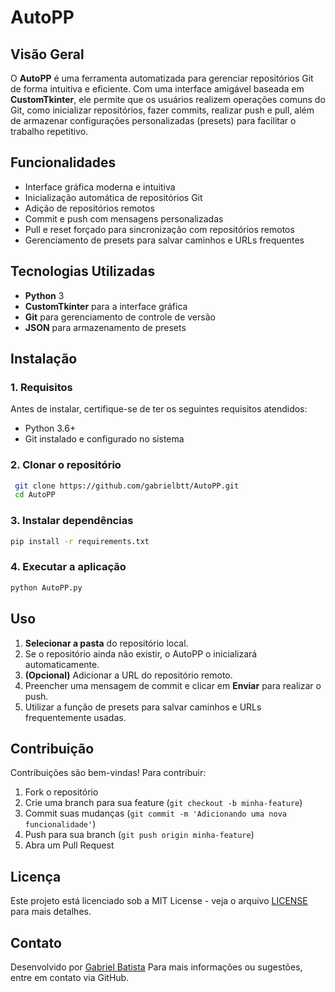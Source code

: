 # AutoPP

## Visão Geral
O **AutoPP** é uma ferramenta automatizada para gerenciar repositórios Git de forma intuitiva e eficiente. Com uma interface amigável baseada em **CustomTkinter**, ele permite que os usuários realizem operações comuns do Git, como inicializar repositórios, fazer commits, realizar push e pull, além de armazenar configurações personalizadas (presets) para facilitar o trabalho repetitivo.

## Funcionalidades
- Interface gráfica moderna e intuitiva
- Inicialização automática de repositórios Git
- Adição de repositórios remotos
- Commit e push com mensagens personalizadas
- Pull e reset forçado para sincronização com repositórios remotos
- Gerenciamento de presets para salvar caminhos e URLs frequentes

## Tecnologias Utilizadas
- **Python** 3
- **CustomTkinter** para a interface gráfica
- **Git** para gerenciamento de controle de versão
- **JSON** para armazenamento de presets

## Instalação
### 1. Requisitos
Antes de instalar, certifique-se de ter os seguintes requisitos atendidos:
- Python 3.6+
- Git instalado e configurado no sistema

### 2. Clonar o repositório
```sh
 git clone https://github.com/gabrielbtt/AutoPP.git
 cd AutoPP
```

### 3. Instalar dependências
```sh
pip install -r requirements.txt
```

### 4. Executar a aplicação
```sh
python AutoPP.py
```

## Uso
1. **Selecionar a pasta** do repositório local.
2. Se o repositório ainda não existir, o AutoPP o inicializará automaticamente.
3. **(Opcional)** Adicionar a URL do repositório remoto.
4. Preencher uma mensagem de commit e clicar em **Enviar** para realizar o push.
5. Utilizar a função de presets para salvar caminhos e URLs frequentemente usadas.

## Contribuição
Contribuições são bem-vindas! Para contribuir:
1. Fork o repositório
2. Crie uma branch para sua feature (`git checkout -b minha-feature`)
3. Commit suas mudanças (`git commit -m 'Adicionando uma nova funcionalidade'`)
4. Push para sua branch (`git push origin minha-feature`)
5. Abra um Pull Request

## Licença
Este projeto está licenciado sob a MIT License - veja o arquivo [LICENSE](LICENSE) para mais detalhes.

## Contato
Desenvolvido por [Gabriel Batista](https://www.linkedin.com/in/gabrielbtt/)
Para mais informações ou sugestões, entre em contato via GitHub.

